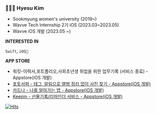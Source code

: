 ### 👩🏻‍💻 Hyesu Kim 

- Sookmyung women's university (2019~)
- Wavve Tech Internship 2기 iOS (2023.03~2023.05)
- Wavve iOS 개발 (2023.05 ~)


**INTERESTED IN**

`Swift`, `iOS🍎`


**APP STORE**

- 워킷-이력서,포트폴리오,사회초년생 취업을 위한 업무기록 (서비스 종료) - Appstore(iOS 개발)
- [포토서퍼 - 태그, 알림으로 앨범 정리 없이 사진 찾기 - Appstore(iOS 개발)](https://apps.apple.com/kr/app/%ED%8F%AC%ED%86%A0%EC%84%9C%ED%8D%BC-%ED%83%9C%EA%B7%B8-%EC%95%8C%EB%A6%BC%EC%9C%BC%EB%A1%9C-%EC%95%A8%EB%B2%94-%EC%A0%95%EB%A6%AC-%EC%97%86%EC%9D%B4-%EC%82%AC%EC%A7%84-%EC%B0%BE%EA%B8%B0/id1639349561)
- [카드나 - 나를 알아가는 앱 - Appstore(iOS 개발)](https://apple.co/3tBqeh5)
- [Keepin - 선물기록/리마인더 서비스 - Appstore(iOS 개발)](https://apps.apple.com/do/app/keepin-%EC%84%A0%EB%AC%BC-%EA%B8%B0%EB%A1%9D-%EB%A6%AC%EB%A7%88%EC%9D%B8%EB%8D%94-%EC%84%9C%EB%B9%84%EC%8A%A4/id1589579894)


[![Hits](https://hits.seeyoufarm.com/api/count/incr/badge.svg?url=https%3A%2F%2Fgithub.com%2Fhyesuuou&count_bg=%232B7AAA&title_bg=%23555555&icon=&icon_color=%23E7E7E7&title=hits&edge_flat=false)](https://hits.seeyoufarm.com)




<!--
**hyesuuou/hyesuuou** is a ✨ _special_ ✨ repository because its `README.md` (this file) appears on your GitHub profile.

Here are some ideas to get you started:

- 🔭 I’m currently working on ...
- 🌱 I’m currently learning ...
- 👯 I’m looking to collaborate on ...
- 🤔 I’m looking for help with ...
- 💬 Ask me about ...
- 📫 How to reach me: ...
- 😄 Pronouns: ...
- ⚡ Fun fact: ...
-->
